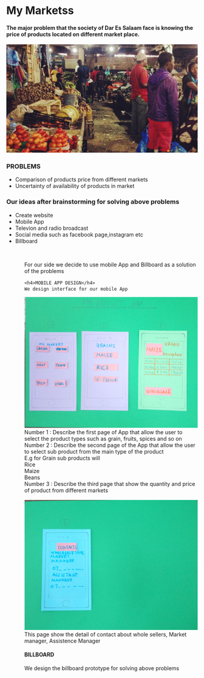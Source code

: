 # My Marketss
<h4>The major problem that the society of Dar Es Salaam face is knowing the price of products located on different market place.</h4>
<img src="https://github.com/fakimakame/MyMarket/blob/master/kisutu.jpg?raw=true"/>
<h3>PROBLEMS</h3>
<ul>
  <li>Comparison of products price from different markets</li>
  <li>Uncertainty of availability of products in market</li>
  </ul>
  <h3>Our ideas after brainstorming for solving above problems</h3>
  <ul>
    <li>Create website</li>
    <li>Mobile App</li>
    <li>Televion and radio broadcast</li>
    <li>Social media such as facebook page,instagram etc</li>
    <li>Billboard</li>
    <ul>
      <br>
    <p>For our side we decide to use mobile App and Billboard as a solution of the problems</p>
    
    <h4>MOBILE APP DESIGN</h4>
    We design interface for our mobile App
   <img src="https://github.com/fakimakame/MyMarket/blob/master/page1.jpg?raw=true"/>
   <br>
   Number 1 : Describe the first page of App that allow the user to select the product types such as grain, fruits, spices and so on
   <br>
   Number 2 : Describe the second page of the App that allow the user to select sub product from the main type of the product 
   <br>
   E.g for Grain sub products will<br>
   Rice <br>
   Maize <br>
   Beans<br>
   Number 3 : Describe the third page that show the quantity and price of product from different markets
   <br><br>
   <img src="https://github.com/fakimakame/MyMarket/blob/master/page2.jpg?raw=true"/>
   <br>
   This page show the detail of contact about whole sellers, Market manager, Assistence Manager 
   <br>
   <h4>BILLBOARD</h4>
   We design the billboard prototype for solving above problems<br>
   
